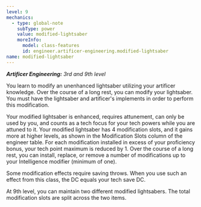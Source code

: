 ```yaml
---
level: 9
mechanics:
  - type: global-note
    subType: power
    value: modified-lightsaber
    moreInfo:
      model: class-features
      id: engineer.artificer-engineering.modified-lightsaber
name: modified-lightsaber
---
```

_**Artificer Engineering:** 3rd and 9th level_
You learn to modify an unenhanced lightsaber utilizing your artificer knowledge. Over the course of a long rest, you can modify your lightsaber. You must have the lightsaber and artificer's implements in order to perform this modification.
Your modified lightsaber is enhanced, requires attunement, can only be used by you, and counts as a tech focus for your tech powers while you are attuned to it. Your modified lightsaber has 4 modification slots, and it gains more at higher levels, as shown in the Modification Slots column of the engineer table. For each modification installed in excess of your proficiency bonus, your tech point maximum is reduced by 1. Over the course of a long rest, you can install, replace, or remove a number of modifications up to your Intelligence modifier (minimum of one).
Some modification effects require saving throws. When you use such an effect from this class, the DC equals your tech save DC.
At 9th level, you can maintain two different modified lightsabers. The total modification slots are split across the two items.